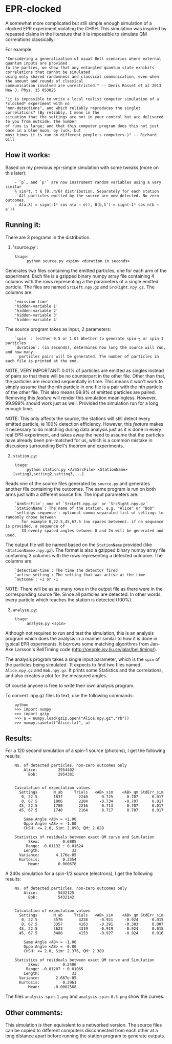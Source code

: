 EPR-clocked
===========

A somewhat more complicated but still simple enough simulation of a clocked EPR experiment violating the CHSH. This simulation was inspired by repeated claims in the literature that it is impossible to simulate QM correlations 
classically:  

For example:  

	"Considering a generalization of usual Bell scenarios where external quantum inputs are provided 
	to the parties, we show that any entangled quantum state exhibits correlations that cannot be simulated 
	using only shared randomness and classical communication, even when the amount and rounds of classical
	communication involved are unrestricted." -- Denis Rosset et al 2013 New J. Phys. 15 053025 
	
	"it is impossible to write a local realist computer simulation of a *clocked* experiment with no 
	"non-detections", and which reliably reproduces the singlet correlations? (By reliably, I mean in the
	situation that the settings are not in your control but are delivered to you from outside; the number 
	of runs is large; and that this computer program does this not just once in a blue moon, by luck, but
	most times it is run on different people's computers.)" -- Richard Gill
	

How it works:
------------
Based on my previous epr-simple simulation with some tweaks (more on this later):  

        - `p`, and `p'` are now instrument random variables using a very similar 
        ½ sin²t, t ∈ [0..π/6) distribution. Separately for each station
        - All particles emitted by the source are now detected. No zero outcomes.
        - A(a,λ) = sign(-1ⁿ cos n(a − e)), B(b,λ') = sign(-1ⁿ cos n(b − e'))

Running it:
-----------
There are 3 programs in the distribution.  
        
1) 'source.py':  

        Usage:
	         python source.py <spin> <duration in seconds>

Generates two files containing the emitted particles, one for each arm of the experiment.
Each file is a gzipped binary numpy array file containing 4 columns with the rows representing a the 
parameters of a single emitted particle. The files are named `SrcLeft.npy.gz` and `SrcRight.npy.gz`.
The columns are:  

        'emission-time'
        'hidden-variable 1'
        'hidden-variable 2'
        'hidden-variable 3'
        'hidden-variable 4'
        
The source program takes as input, 2 parameters:

        `spin` : (either 0.5 or 1.0) Whether to generate spin-½ or spin-1 particles
        `duration`: (in seconds), determines how long the source will run, and how many 
          particles pairs will be generated. The number of particles in each file is printed at the end.

NOTE, VERY IMPORTANT: 0.01% of particles are emitted as singles instead of pairs so that 
there will be no counterpart in the other file. Other 
than that, the particles are recorded sequentially in time. This means it won't 
work to simply assume that the nth particle in one file is a pair with the nth 
particle of the other file. This also means 99.9% of emitted particles are paired. 
Removing this *feature* will render this simulation meaningless. However, 99.999% should 
work just as well. Provided the simulation run for a long enough time.

NOTE: This only affects the source, the stations will still detect every emitted particle,
ie 100% detection efficiency. However, this *feature* makes it necessary to do matching during 
data analysis just as it is done in every real EPR-experiment, and takes away the need
to assume that the particles have already been pre-matched for us, which is a common mistake
in discusions surrounding Bell's theorem and experiments.


2) `station.py`:  
        
        Usage:
	         python station.py <ArmSrcFile> <StationName> [seting1,setting2,setting3,...]

Reads one of the source files generated by `source.py` and generates another file
containing the outcomes. The same program is run on both arms just with a different
source file. The input parameters are:  

        `ArmSrcFile`: one of `SrcLeft.npy.gz` or `SrcRight.npy.gz`
        `StationName`: The name of the station, e.g. "Alice" or "Bob"
        `settings sequence`: optional comma separated list of settings to randomly chose between
           for example 0,22.5,45,67.5 (no spaces between). if no sequence is provided, a sequence of
           33 evenly spaced angles between 0 and 2π will be generated and used.

The output file will be named based on the `StationName` provided (like `<StationName>.npy.gz`). The format is also 
a gzipped binary numpy array file containing 3 columns with the rows representing a detected 
outcome. The columns are:  
    
        `detection-time`: The time the detector fired
        `active-setting`: The setting that was active at the time
        `outcome`: +1 or -1

NOTE: There will be as as many rows in the output file as there were in the corresponding source file. 
Since all particles are detected. In other words, every particle which reaches the station is detected (100%).

3) `analyse.py`:  
        
        Usage: 
	         analyse.py <spin>


Although not required to run and test the simulation, this is an analysis program which does
the analysis in a manner similar to how it is done in typical EPR experiments. It borrows some 
matching algorithms from Jan-Åke Larsson's BellTiming code (http://people.isy.liu.se/jalar/belltiming/). 

The analysis program takes a single input parameter, which is the `spin` of the particles being simulated.
Tt expects to find two files named `Alice.npy.gz` and `Bob.npy.gz`. It prints some 
Statistics and the correlations, and also creates a plot for the measured angles.

Of course anyone is free to write their own analysis program.

To convert .npy.gz files to text, use the following commands:  
        
        python
        >>> import numpy
        >>> import gzip
        >>> a = numpy.load(gzip.open("Alice.npy.gz","rb"))
        >>> numpy.savetxt("Alice.txt", a)


Results:
--------

For a 120 second simulation of a spin-1 source (photons), I get the following results:  

        No. of detected particles, non-zero outcomes only
	        Alice:         2954402
	          Bob:         2954381


        Calculation of expectation values
          Settings       N_ab     Trials   <AB>_sim    <AB>_qm StdErr_sim
           0, 22.5       1837       2240      0.725      0.707      0.017
           0, 67.5       1806       2204     -0.734     -0.707      0.017
          45, 22.5       1780       2216      0.713      0.707      0.017
          45, 67.5       1748       2164      0.717      0.707      0.017

	        Same Angle <AB> = +1.00
	        Oppo Angle <AB> = -1.00
	        CHSH: <= 2.0, Sim: 2.890, QM: 2.828

        Statistics of residuals between exact QM curve and Simulation
              Skew:          0.6885
             Range: -0.01132 : 0.01624
            Length:              33
          Variance:       4.176e-05
          Kurtosis:          0.2354
              Mean:        0.000678


A 240s simulation for a spin-1/2 source (electrons), I get the following results:  

        No. of detected particles, non-zero outcomes only
	        Alice:         5432125
	          Bob:         5432142


        Calculation of expectation values
          Settings       N_ab     Trials   <AB>_sim    <AB>_qm StdErr_sim
           0, 22.5       3576       4228     -0.921     -0.924      0.015
           0, 67.5       3357       4163     -0.391     -0.383      0.007
          45, 22.5       3623       4319     -0.919     -0.924      0.015
          45, 67.5       3488       4153     -0.927     -0.924      0.016

	        Same Angle <AB> = -1.00
	        Oppo Angle <AB> = -0.00
	        CHSH: <= 2.0, Sim: 2.376, QM: 2.389

        Statistics of residuals between exact QM curve and Simulation
              Skew:          0.2406
             Range: -0.01207 : 0.01065
            Length:              33
          Variance:       2.667e-05
          Kurtosis:          0.2961
              Mean:      -0.0002568

The files `analysis-spin-1.png` and `analysis-spin-0.5.png` show the curves. 

Other comments:
---------------

This simulation is then equivalent to a networked version. The source files can be copied to different computers disconnected from each other at a long distance apart before running the station program to generate outputs.
